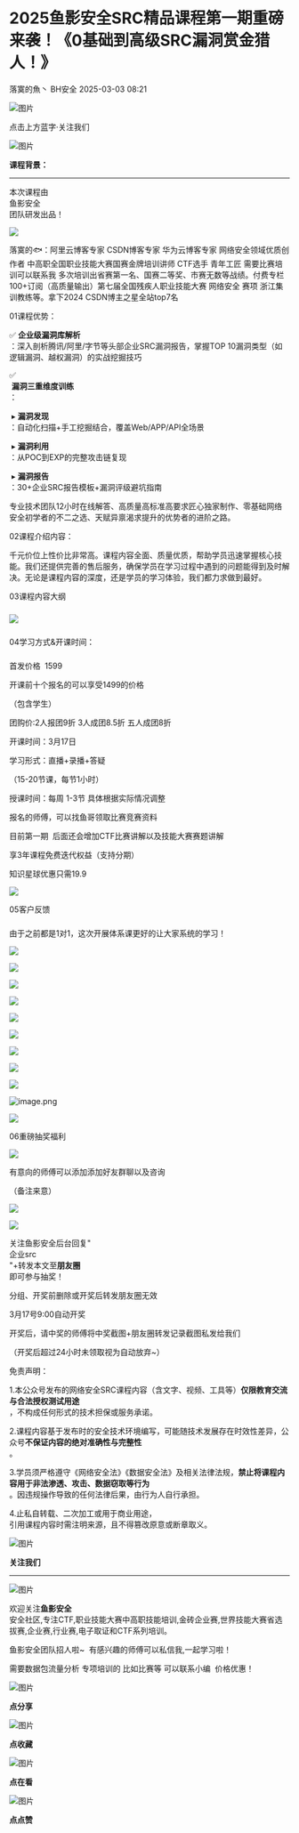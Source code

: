 #  2025鱼影安全SRC精品课程第一期重磅来袭！《0基础到高级SRC漏洞赏金猎人！》   
落寞的魚丶  BH安全   2025-03-03 08:21  
  
![图片](https://mmbiz.qpic.cn/mmbiz_gif/iabIwdjuHp2WoekX6fnZ3APEKJwyvmf76EZ0Z309yU3fUicsMz4d7aZ7G41VxQPvKcqmzdqnYwcgWW0V6c8LZBiaQ/640?wx_fmt=gif&from=appmsg&wxfrom=5&wx_lazy=1&tp=webp "")  
  
点击上方蓝字·关注我们  
  
![图片](https://mmbiz.qpic.cn/mmbiz_png/iabIwdjuHp2WoekX6fnZ3APEKJwyvmf76UJkRAKDPDjKG3axl7g9LLia8HaiaQ2faXE5qCxrnRS5TXFK2monKhtdg/640?wx_fmt=other&from=appmsg&wxfrom=5&wx_lazy=1&wx_co=1&tp=webp "")  
  
  
  
**课程背景：**  
  
****  
本次课程由  
鱼影安全  
团队研发出品！  
  
![](https://mmbiz.qpic.cn/mmbiz_png/iabIwdjuHp2Xs55Rf5zUf7GIDz3CicHtGalofk2NdnyyXXn8xVv2o65uiaa1J6pQWyQIUZ7zAZw6apIwL4kfzzboA/640?wx_fmt=png&from=appmsg "")  
  
落寞的🐟：阿里云博客专家 CSDN博客专家 华为云博客专家 网络安全领域优质创作者 中高职全国职业技能大赛国赛金牌培训讲师 CTF选手 青年工匠 需要比赛培训可以联系我 多次培训出省赛第一名、国赛二等奖、市赛无数等战绩。付费专栏100+订阅（高质量输出）第七届全国残疾人职业技能大赛 网络安全 赛项 浙江集训教练等。拿下2024 CSDN博主之星全站top7名  
  
  
01课程优势：  
  
  
  
✅ **企业级漏洞库解析**  
：深入剖析腾讯/阿里/字节等头部企业SRC漏洞报告，掌握TOP 10漏洞类型（如逻辑漏洞、越权漏洞）的实战挖掘技巧  
  
✅  
 **漏洞三重维度训练**  
：  
  
 ▸ **漏洞发现**  
：自动化扫描+手工挖掘结合，覆盖Web/APP/API全场景  
  
 ▸ **漏洞利用**  
：从POC到EXP的完整攻击链复现  
  
 ▸ **漏洞报告**  
：30+企业SRC报告模板+漏洞评级避坑指南  
  
  
专业技术团队12小时在线解答、高质量高标准高要求匠心独家制作、零基础网络安全初学者的不二之选、天赋异禀渴求提升的优势者的进阶之路。  
  
02课程介绍内容：  
  
  
  
千元价位上性价比非常高。课程内容全面、质量优质，帮助学员迅速掌握核心技能。我们还提供完善的售后服务，确保学员在学习过程中遇到的问题能得到及时解决。无论是课程内容的深度，还是学员的学习体验，我们都力求做到最好。  
  
03课程内容大纲  
  
  
###   
  
![](https://mmbiz.qpic.cn/mmbiz_png/iabIwdjuHp2U6y1Xq0xbKlm8iaYZgL3J5icsZtG4O7licP89YYJ5Oz26iaViaaicAaP2Amic6F9rh0iar8REwiaibHfq9qoqw/640?wx_fmt=png&from=appmsg "")  
###   
  
  
04学习方式&开课时间：  
  
  
###   
  
首发价格  1599  
  
开课前十个报名的可以享受1499的价格  
  
（包含学生）  
  
团购价:2人报团9折 3人成团8.5折 五人成团8折  
  
开课时间：3月17日  
  
学习形式：直播+录播+答疑  
  
（15-20节课，每节1小时）  
  
授课时间：每周 1-3节 具体根据实际情况调整  
  
报名的师傅，可以找鱼哥领取比赛竞赛资料  
  
目前第一期  后面还会增加CTF比赛讲解以及技能大赛赛题讲解  
  
享3年课程免费迭代权益（支持分期）  
  
知识星球优惠只需19.9  
  
  
![](https://mmbiz.qpic.cn/mmbiz_jpg/iabIwdjuHp2U6y1Xq0xbKlm8iaYZgL3J5icIw7NhHjmSxct6st6eia9nUbkyNCLhnIUicNPPwaBllXzOZS0qKWhsCyg/640?wx_fmt=jpeg&from=appmsg "")  
  
  
  
05客户反馈  
  
  
###   
  
由于之前都是1对1，这次开展体系课更好的让大家系统的学习！  
  
  
![](https://mmbiz.qpic.cn/mmbiz_png/iabIwdjuHp2Xs55Rf5zUf7GIDz3CicHtGaBKrr2cbPBFMV2E1bpoYYVfgxXRvGr87Ok93qRvUIT7d8LCtTAsYTJg/640?wx_fmt=png&from=appmsg "")  
  
  
  
![](https://mmbiz.qpic.cn/mmbiz_png/iabIwdjuHp2WCl6RlpeKm8k2kT0BQfRibBKn5fiaXmOgdItlbsHIk8RicsZcOvfUpqIYuDicyCgq4nhV8SgtL5libsHw/640?wx_fmt=png&from=appmsg "")  
  
![](https://mmbiz.qpic.cn/mmbiz_png/iabIwdjuHp2WCl6RlpeKm8k2kT0BQfRibBupJEjTSVnc0pUFAGFjVeCibRibLmPx4CJ9ibic8McRiaTHyicjicNWicKOZK9Q/640?wx_fmt=png&from=appmsg "")  
  
  
  
![](https://mmbiz.qpic.cn/mmbiz_png/iabIwdjuHp2WCl6RlpeKm8k2kT0BQfRibBPb2xR1XROr2mCErPfUyibQTc2whHqY1RRMmc7wJmezz4fL3ruCHyUlQ/640?wx_fmt=png&from=appmsg "")  
  
![](https://mmbiz.qpic.cn/mmbiz_png/iabIwdjuHp2WCl6RlpeKm8k2kT0BQfRibBgdTU7iaabBk8xGWktHDn0UZOO1ZSQOct7dVEBdzalz4YLzC9kvJMVkA/640?wx_fmt=png&from=appmsg "")  
  
  
![](https://mmbiz.qpic.cn/mmbiz_png/iabIwdjuHp2U6y1Xq0xbKlm8iaYZgL3J5ic016PTcXf9rLqJdJtWD8xx5h0tnUvDOO9qxzk4v0hKsUTVjJexeCtSA/640?wx_fmt=png&from=appmsg "")  
  
![](https://mmbiz.qpic.cn/mmbiz_jpg/iabIwdjuHp2U6y1Xq0xbKlm8iaYZgL3J5icNiawNoK0mfYc3Es92iaeNRB8cI3aTy5jfcrcylAjfdqss6fCGE9Fmteg/640?wx_fmt=jpeg&from=appmsg "")  
  
  
![](https://mmbiz.qpic.cn/mmbiz_jpg/iabIwdjuHp2U6y1Xq0xbKlm8iaYZgL3J5icXQKJClwjQhPXHeryjEJyic0vIE2CUoaqwQtpLe7wXcTdetbCjB8Ikyg/640?wx_fmt=jpeg&from=appmsg "")  
  
  
![](https://mmbiz.qpic.cn/mmbiz_jpg/iabIwdjuHp2U6y1Xq0xbKlm8iaYZgL3J5iccgr8Lcqr4K6uvNMib3OTKwN8WA1f33ziccicZ4faZw7G2HVMFkdgvAWDQ/640?wx_fmt=jpeg&from=appmsg "")  
  
  
![image.png](https://mmbiz.qpic.cn/mmbiz_jpg/iabIwdjuHp2U6y1Xq0xbKlm8iaYZgL3J5icicZ6ZnSG0iajWKGgUTvbEgQ1pAwJGkWVVLn2icJuzJqxzdKZpcp8wGDGw/640?wx_fmt=other&from=appmsg "")  
  
![](https://mmbiz.qpic.cn/mmbiz_jpg/iabIwdjuHp2U6y1Xq0xbKlm8iaYZgL3J5icMW6RqmELPZ2LL9Fx78aymaicC3wve9qicapjRRCPN0GOdicdVENRS3bpA/640?wx_fmt=jpeg&from=appmsg "")  
  
  
06重磅抽奖福利  
  
  
  
![](https://mmbiz.qpic.cn/mmbiz_jpg/iabIwdjuHp2U6y1Xq0xbKlm8iaYZgL3J5icezDQqibZRcRBPadZGJicNKk5vKLQkc3bCWNGOu8ibRCYB1nbc5kgiaPZIg/640?wx_fmt=jpeg&from=appmsg "")  
  
  
  
有意向的师傅可以添加添加好友群聊以及咨询  
  
（备注来意）  
  
![](https://mmbiz.qpic.cn/mmbiz_jpg/iabIwdjuHp2WCl6RlpeKm8k2kT0BQfRibBE0dEPKe9EJnEmIiaBmicylPkEHCD9jtoKyHUlaQCxsSY9K3gzj513ibFw/640?wx_fmt=jpeg&from=appmsg "")  
  
![](https://mmbiz.qpic.cn/mmbiz_jpg/iabIwdjuHp2U6y1Xq0xbKlm8iaYZgL3J5icOQKbficvxTrhrac5YlpexLAwkZTtffZ2WwnkrXwnbiaFnneKEnz9fgtw/640?wx_fmt=jpeg&from=appmsg "")  
  
  
关注鱼影安全后台回复"  
企业src  
"+转发本文至**朋友圈**  
即可参与抽奖！  
  
分组、开奖前删除或开奖后转发朋友圈无效  
  
3月17号9:00自动开奖  
  
开奖后，请中奖的师傅将中奖截图+朋友圈转发记录截图私发给我们  
  
（开奖后超过24小时未领取视为自动放弃~）  
  
  
免责声明：  
  
  
  
1.本公众号发布的网络安全SRC课程内容（含文字、视频、工具等）**仅限教育交流与合法授权测试用途**  
，不构成任何形式的技术担保或服务承诺。  
  
2.课程内容基于发布时的安全技术环境编写，可能随技术发展存在时效性差异，公众号**不保证内容的绝对准确性与完整性**  
。  
  
3.学员须严格遵守《网络安全法》《数据安全法》及相关法律法规，**禁止将课程内容用于非法渗透、攻击、数据窃取等行为**  
。因违规操作导致的任何法律后果，由行为人自行承担。  
  
4.止私自转载、二次加工或用于商业用途，  
引用课程内容时需注明来源，且不得篡改原意或断章取义。  
  
  
![图片](https://mmbiz.qpic.cn/mmbiz_gif/iabIwdjuHp2WoekX6fnZ3APEKJwyvmf76uHBMuepACXk8S7CrFYh1Nh5GKN0SFAMMxp0C4eQSZ3NBeu55SB1MRQ/640?wx_fmt=gif&from=appmsg&wxfrom=5&wx_lazy=1&tp=webp "")  
  
**关注我们**  
  
****  
  
![图片](https://mmbiz.qpic.cn/mmbiz_png/iabIwdjuHp2WoekX6fnZ3APEKJwyvmf76AicrL3iaLTe7LRu0oZt1SEWqj2eMKib6Fx317qrFGUEw7Z42QibkhUrojw/640?wx_fmt=other&from=appmsg&wxfrom=5&wx_lazy=1&wx_co=1&tp=webp "")  
  
  
欢迎关注**鱼影安全**  
安全社区,专注CTF,职业技能大赛中高职技能培训,金砖企业赛,世界技能大赛省选拔赛,企业赛,行业赛,电子取证和CTF系列培训。  
  
鱼影安全团队招人啦~  有感兴趣的师傅可以私信我,一起学习啦！  
  
需要数据包流量分析 专项培训的 比如比赛等 可以联系小编  价格优惠！  
  
  
![图片](https://mmbiz.qpic.cn/mmbiz_gif/Ljib4So7yuWiaHpokNh4uWxia9Vv2eYjfzjK9Euejia8GQQAicPWkJI7HfpDplIlc3tPr73ZYKHIdg9kIHpWaJia2tGA/640?wx_fmt=gif&wxfrom=5&wx_lazy=1&tp=webp "")  
  
**点分享**  
  
![图片](https://mmbiz.qpic.cn/mmbiz_gif/Ljib4So7yuWiaHpokNh4uWxia9Vv2eYjfzjXjW9bUCoUia7g4iaVGGGm5AKWRMoDMQoFDdJuiceofhPJ8SJpKSGToZcw/640?wx_fmt=gif&wxfrom=5&wx_lazy=1&tp=webp "")  
  
**点收藏**  
  
![图片](https://mmbiz.qpic.cn/mmbiz_gif/Ljib4So7yuWiaHpokNh4uWxia9Vv2eYjfzjAEe2Bq3UgWlgxribzfYtnQ6EVkxkao5qmK0xpaoycfHyGVl7zFicPGibw/640?wx_fmt=gif&wxfrom=5&wx_lazy=1&tp=webp "")  
  
**点在看**  
  
![图片](https://mmbiz.qpic.cn/mmbiz_gif/Ljib4So7yuWiaHpokNh4uWxia9Vv2eYjfzjDia9eCL6sIvuL17F5uKHsjx0GNc6estct1jOfWh4EtOcVsvzynOar1Q/640?wx_fmt=gif&wxfrom=5&wx_lazy=1&tp=webp "")  
  
**点点赞**  
  
